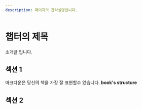 ```yaml
---
description: 페이지의 간략설명입니다.
---
```


# 챕터의 제목

소개글 입니다.

## 섹션 1

마크다운은 당신의 책을 가장 잘 표현할수 있습니다.  **book's structure**

## 섹션 2
